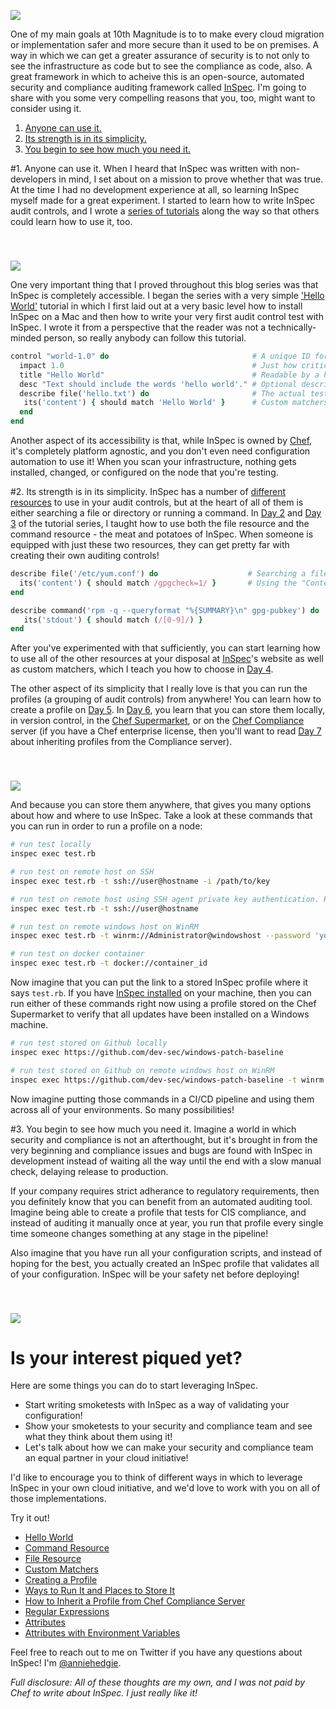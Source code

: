 [<img src='https://github.com/anniehedgpeth/anniehedgpeth.github.io/blob/master/assets/images/InSpecLogo.png?raw=true' style='display: block; margin-left: auto; margin-right: auto; padding-top: 40px' />](http://inspec.io/)

One of my main goals at 10th Magnitude is to to make every cloud migration or implementation safer and more secure than it used to be on premises. A way in which we can get a greater assurance of security is to not only to see the infrastructure as code but to see the compliance as code, also. A great framework in which to acheive this is an open-source, automated security and compliance auditing framework called [InSpec](http://inspec.io/). I'm going to share with you some very compelling reasons that you, too, might want to consider using it.

1. [Anyone can use it.](#1-anyone-can-use-it)
2. [Its strength is in its simplicity.](#2-its-strength-is-in-its-simplicity)
3. [You begin to see how much you need it.](#3-you-begin-to-see-how-much-you-need-it)

#1. Anyone can use it.
When I heard that InSpec was written with non-developers in mind, I set about on a mission to prove whether that was true. At the time I had no development experience at all, so learning InSpec myself made for a great experiment. I started to learn how to write InSpec audit controls, and I wrote a [series of tutorials](http://www.anniehedgie.com/inspec) along the way so that others could learn how to use it, too.

[<img src='https://github.com/anniehedgpeth/anniehedgpeth.github.io/blob/master/assets/images/blogscreenshot.png?raw=true' style='display: block; margin-left: auto; margin-right: auto; padding-top: 40px' />](http://www.anniehedgie.com)

One very important thing that I proved throughout this blog series was that InSpec is completely accessible. I began the series with a very simple ['Hello World'](http://www.anniehedgie.com/inspec-basics-1) tutorial in which I first laid out at a very basic level how to install InSpec on a Mac and then how to write your very first audit control test with InSpec. I wrote it from a perspective that the reader was not a technically-minded person, so really anybody can follow this tutorial.

```ruby
control "world-1.0" do                                # A unique ID for this control
  impact 1.0                                          # Just how critical is
  title "Hello World"                                 # Readable by a human
  desc "Text should include the words 'hello world'." # Optional description
  describe file('hello.txt') do                       # The actual test / Resources 
   its('content') { should match 'Hello World' }      # Custom matchers
  end
end
```

Another aspect of its accessibility is that, while InSpec is owned by [Chef](https://www.chef.io/), it's completely platform agnostic, and you don't even need configuration automation to use it! When you scan your infrastructure, nothing gets installed, changed, or configured on the node that you're testing.

#2. Its strength is in its simplicity.
InSpec has a number of [different resources](http://inspec.io/docs/reference/resources/) to use in your audit controls, but at the heart of all of them is either searching a file or directory or running a command. In [Day 2](http://www.anniehedgie.com/inspec-basics-2) and [Day 3](http://www.anniehedgie.com/inspec-basics-3) of the tutorial series, I taught how to use both the file resource and the command resource - the meat and potatoes of InSpec. When someone is equipped with just these two resources, they can get pretty far with creating their own auditing controls! 

```ruby
describe file('/etc/yum.conf') do                    # Searching a file
  its('content') { should match /gpgcheck=1/ }       # Using the "Content" matcher
end

describe command('rpm -q --queryformat "%{SUMMARY}\n" gpg-pubkey') do  # Running a command 
   its('stdout') { should match (/[0-9]/) }                            # Matching its standard output
end
```

After you've experimented with that sufficiently, you can start learning how to use all of the other resources at your disposal at [InSpec](http://inspec.io/)'s website as well as custom matchers, which I teach you how to choose in [Day 4](http://www.anniehedgie.com/inspec-basics-4).

The other aspect of its simplicity that I really love is that you can run the profiles (a grouping of audit controls) from anywhere! You can learn how to create a profile on [Day 5](http://www.anniehedgie.com/inspec-basics-5). In [Day 6](http://www.anniehedgie.com/inspec-basics-6), you learn that you can store them locally, in version control, in the [Chef Supermarket](https://supermarket.chef.io/tools?type=compliance_profile), or on the [Chef Compliance](https://docs.chef.io/compliance.html#) server (if you have a Chef enterprise license, then you'll want to read [Day 7](http://www.anniehedgie.com/inspec-basics-7) about inheriting profiles from the Compliance server).

[<img src='https://github.com/anniehedgpeth/anniehedgpeth.github.io/blob/master/assets/article_images/2016-06-09-inspec-basics-6/whereandhow.png?raw=true' style='display: block; margin-left: auto; margin-right: auto; padding-top: 40px' />](http://www.anniehedgie.com/inspec-basics-6)

And because you can store them anywhere, that gives you many options about how and where to use InSpec. Take a look at these commands that you can run in order to run a profile on a node:

```bash
# run test locally
inspec exec test.rb

# run test on remote host on SSH
inspec exec test.rb -t ssh://user@hostname -i /path/to/key

# run test on remote host using SSH agent private key authentication. Requires InSpec 1.7.1
inspec exec test.rb -t ssh://user@hostname

# run test on remote windows host on WinRM
inspec exec test.rb -t winrm://Administrator@windowshost --password 'your-password'

# run test on docker container
inspec exec test.rb -t docker://container_id
```

Now imagine that you can put the link to a stored InSpec profile where it says `test.rb`. If you have [InSpec installed]((http://www.anniehedgie.com/inspec-basics-1)) on your machine, then you can run either of these commands right now using a profile stored on the Chef Supermarket to verify that all updates have been installed on a Windows machine.

```bash
# run test stored on Github locally 
inspec exec https://github.com/dev-sec/windows-patch-baseline

# run test stored on Github on remote windows host on WinRM
inspec exec https://github.com/dev-sec/windows-patch-baseline -t winrm://Administrator@windowshost --password 'your-password'
```
Now imagine putting those commands in a CI/CD pipeline and using them across all of your environments. So many possibilities!

#3. You begin to see how much you need it.
Imagine a world in which security and compliance is not an afterthought, but it's brought in from the very beginning and compliance issues and bugs are found with InSpec in development instead of waiting all the way until the end with a slow manual check, delaying release to production.

If your company requires strict adherance to regulatory requirements, then you definitely know that you can benefit from an automated auditing tool. Imagine being able to create a profile that tests for CIS compliance, and instead of auditing it manually once at year, you run that profile every single time someone changes something at any stage in the pipeline! 

Also imagine that you have run all your configuration scripts, and instead of hoping for the best, you actually created an InSpec profile that validates all of your configuration. InSpec will be your safety net before deploying! 

[<img src='https://github.com/anniehedgpeth/anniehedgpeth.github.io/blob/master/assets/images/shouldbeinspec.png?raw=true' style='display: block; margin-left: auto; margin-right: auto; padding-top: 40px' />](http://www.anniehedgie.com/inspec)

# Is your interest piqued yet?
Here are some things you can do to start leveraging InSpec.
- Start writing smoketests with InSpec as a way of validating your configuration!
-	Show your smoketests to your security and compliance team and see what they think about them using it!
-	Let's talk about how we can make your security and compliance team an equal partner in your cloud initiative!

I'd like to encourage you to think of different ways in which to leverage InSpec in your own cloud initiative, and we'd love to work with you on all of those implementations.

Try it out!
  - [Hello World](http://www.anniehedgie.com/inspec-basics-1) 
  - [Command Resource](http://www.anniehedgie.com/inspec-basics-2)
  - [File Resource](http://www.anniehedgie.com/inspec-basics-3)
  - [Custom Matchers](http://www.anniehedgie.com/inspec-basics-4)
  - [Creating a Profile](http://www.anniehedgie.com/inspec-basics-5)
  - [Ways to Run It and Places to Store It](http://www.anniehedgie.com/inspec-basics-6)
  - [How to Inherit a Profile from Chef Compliance Server](http://www.anniehedgie.com/inspec-basics-7)
  - [Regular Expressions](http://www.anniehedgie.com/inspec-basics-8)
  - [Attributes](http://www.anniehedgie.com/inspec-basics-9)
  - [Attributes with Environment Variables](http://www.anniehedgie.com/inspec-basics-10)

Feel free to reach out to me on Twitter if you have any questions about InSpec! I'm [@anniehedgie](https://twitter.com/anniehedgie).

*Full disclosure: All of these thoughts are my own, and I was not paid by Chef to write about InSpec. I just really like it!*

